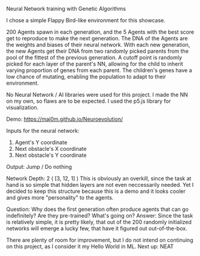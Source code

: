 Neural Network training with Genetic Algorithms

I chose a simple Flappy Bird-like environment for this showcase.

200 Agents spawn in each generation, and the 5 Agents with the best score get to reproduce to make the next generation.
The DNA of the Agents are the weights and biases of their neural network.
With each new generation, the new Agents get their DNA from two randomly picked parents from the pool of the fittest of the previous generation.
A cutoff point is randomly picked for each layer of the parent's NN, allowing for the child to inherit varying proportion of genes from each parent.
The children's genes have a low chance of mutating, enabling the population to adapt to their environment.

No Neural Network / AI libraries were used for this project. I made the NN on my own, so flaws are to be expected.
I used the p5.js library for visualization.

Demo: https://maj0m.github.io/Neuroevolution/

Inputs for the neural network: 
  1) Agent's Y coordinate
  2) Next obstacle's X coordinate
  3) Next obstacle's Y coordinate

Output: Jump / Do nothing

Network Depth: 2 ( [3, 12, 1] )
  This is obviously an overkill, since the task at hand is so simple that hidden layers are not even neccessarily needed.
  Yet I decided to keep this structure because this is a demo and it looks cooler and gives more "personality" to the agents.
  
Question: Why does the first generation often produce agents that can go indefinitely? Are they pre-trained? What's going on?
Answer:   Since the task is relatively simple, it is pretty likely, that out of the 200 randomly initialized networks will emerge a lucky few, that
          have it figured out out-of-the-box.
          
There are plenty of room for improvement, but I do not intend on continuing on this project, as I consider it my Hello World in ML.
Next up: NEAT 


